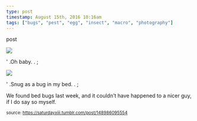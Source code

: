 ```yaml
---
type: post
timestamp: August 15th, 2016 10:16am
tags: ["bugs", "pest", "egg", "insect", "macro", "photography"]
---
```

post


 <img src="https://saturdayxiii.github.io/media/148986095554_1.jpg"/>
       

         
' .Oh baby.  . 
;
   

 <img src="https://saturdayxiii.github.io/media/148986095554_2.jpg"/>
       

         
' .Snug as a bug in my bed.  . 
;
        
We found bed bugs last week, and it couldn’t have happened to a nicer guy, if I do say so myself.
 
      
      
      
      
      
  
<small>source: https://saturdayxiii.tumblr.com/post/148986095554</small>